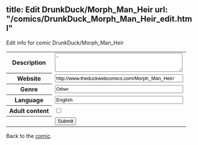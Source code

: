 title: Edit DrunkDuck/Morph_Man_Heir
url: "/comics/DrunkDuck_Morph_Man_Heir_edit.html"
---
Edit info for comic DrunkDuck/Morph_Man_Heir

<form name="comic" action="http://gaepostmail.appspot.com/comic/" method="post">
<table class="comicinfo">
<tr>
<th>Description</th><td><textarea name="description" cols="40" rows="3">-</textarea></td>
</tr>
<tr>
<th>Website</th><td><input type="text" name="url" value="http://www.theduckwebcomics.com/Morph_Man_Heir/" size="40"/></td>
</tr>
<tr>
<th>Genre</th><td><input type="text" name="genre" value="Other" size="40"/></td>
</tr>
<tr>
<th>Language</th><td><input type="text" name="language" value="English" size="40"/></td>
</tr>
<tr>
<th>Adult content</th><td><input type="checkbox" name="adult" value="adult" /></td>
</tr>
<tr>
<th></th><td>
<input type="hidden" name="comic" value="DrunkDuck_Morph_Man_Heir" />
<input type="submit" name="submit" value="Submit" />
</td>
</tr>
</table>
</form>

Back to the [comic](DrunkDuck_Morph_Man_Heir.html).
